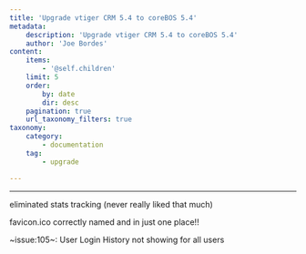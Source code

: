 ```yaml
---
title: 'Upgrade vtiger CRM 5.4 to coreBOS 5.4'
metadata:
    description: 'Upgrade vtiger CRM 5.4 to coreBOS 5.4'
    author: 'Joe Bordes'
content:
    items:
        - '@self.children'
    limit: 5
    order:
        by: date
        dir: desc
    pagination: true
    url_taxonomy_filters: true
taxonomy:
    category:
        - documentation
    tag:
        - upgrade

---
```

---




eliminated stats tracking (never really liked that much)

favicon.ico correctly named and in just one place!!

~issue:105~: User Login History not showing for all users
